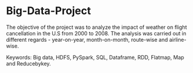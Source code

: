 # Big-Data-Project
 
The objective of the project was to analyze the impact of weather on flight cancellation in the U.S from 2000 to 2008. The analysis was carried out in different regards - year-on-year, month-on-month, route-wise and airline-wise.

Keywords: Big data, HDFS, PySpark, SQL, Dataframe, RDD, Flatmap, Map and Reducebykey.
